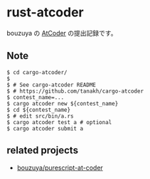 # rust-atcoder

bouzuya の [AtCoder](https://atcoder.jp/) の提出記録です。

## Note

```console
$ cd cargo-atcoder/
$
$ # See cargo-atcoder README
$ # https://github.com/tanakh/cargo-atcoder
$ contest_name=...
$ cargo atcoder new ${contest_name}
$ cd ${contest_name}
$ # edit src/bin/a.rs
$ cargo atcoder test a # optional
$ cargo atcoder submit a
```

## related projects

- [bouzuya/purescript-at-coder](https://github.com/bouzuya/purescript-at-coder)
